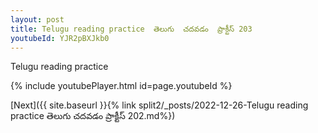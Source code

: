 ```yaml
---
layout: post
title: Telugu reading practice  తెలుగు  చదవడం  ప్రాక్టీస్ 203
youtubeId: YJR2pBXJkb0
---
```

 
 
Telugu reading practice
 
 
 
 
 


{% include youtubePlayer.html id=page.youtubeId %}
 
[Next]({{ site.baseurl }}{% link  split2/_posts/2022-12-26-Telugu reading practice  తెలుగు  చదవడం  ప్రాక్టీస్ 202.md%})
 
